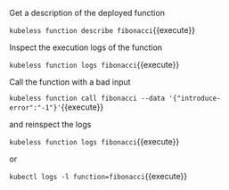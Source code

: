 Get a description of the deployed function

`kubeless function describe fibonacci`{{execute}}

Inspect the execution logs of the function

`kubeless function logs fibonacci`{{execute}}

Call the function with a bad input

`kubeless function call fibonacci --data '{"introduce-error":"-1"}'`{{execute}}

and reinspect the logs

`kubeless function logs fibonacci`{{execute}}

or

`kubectl logs -l function=fibonacci`{{execute}}
